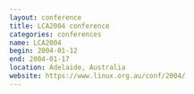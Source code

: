 ```yaml
---
layout: conference
title: LCA2004 conference
categories: conferences
name: LCA2004
begin: 2004-01-12
end: 2004-01-17
location: Adelaide, Australia
website: https://www.linux.org.au/conf/2004/
---
```

